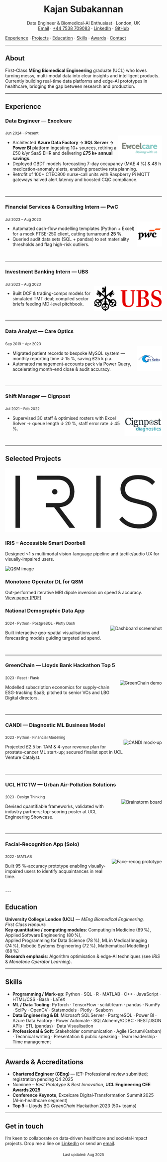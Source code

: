 <!-- Header image (optional) -->
<!-- ![Header](assets/images/header.png) -->

<h1 align="center">Kajan Subakannan</h1>
<p align="center">
  Data Engineer & Biomedical-AI Enthusiast · London, UK  
  <br/>
  <a href="mailto:kajan2backup@gmail.com">Email</a> ·
  <a href="tel:+447538709083">+44 7538 709083</a> ·
  <a href="https://www.linkedin.com/in/kajan-subakannan-578a16135/">LinkedIn</a> ·
  <a href="https://github.com/KajanGH">GitHub</a>
</p>
<div class="nav-panel">
  <a href="#experience">Experience</a> ·
  <a href="#selected-projects">Projects</a> ·
  <a href="#education">Education</a> ·
  <a href="#skills">Skills</a> ·
  <a href="#awards--accreditations">Awards</a> ·
  <a href="#get-in-touch">Contact</a>
</div>

---

## About
First-Class **MEng Biomedical Engineering** graduate (UCL) who loves turning messy, multi-modal data into clear insights and intelligent products. Currently building real-time data platforms and edge-AI prototypes in healthcare, bridging the gap between research and production.

---
## Experience
<!-- ----------------------------------------------------------------- -->

### Data Engineer — Excelcare  
<sub>Jun 2024 – Present</sub>  
<img src="assets/images/logos/excelcare.png" height="80" style="object-fit:contain;" alt="Excelcare logo" align="right">

- Architected **Azure Data Factory → SQL Server → Power BI** platform ingesting 10+ sources, retiring a £50 k/yr SaaS EHR and delivering **£75 k+ annual savings**.  
- Deployed GBDT models forecasting 7-day occupancy (MAE 4 %) & 48 h medication-anomaly alerts, enabling proactive rota planning.  
- Retrofit of 100+ CTEC800 nurse-call units with Raspberry Pi MQTT gateways halved alert latency and boosted CQC compliance.  

<br clear="right"/>

---

### Financial Services & Consulting Intern — PwC  
<sub>Jul 2023 – Aug 2023</sub>  
<img src="assets/images/logos/pwc.png" height="80" style="object-fit:contain;" alt="PwC logo" align="right">

- Automated cash-flow modelling templates (Python + Excel) for a mock FTSE-250 client, cutting turnaround **25 %**.  
- Queried audit data sets (SQL + pandas) to set materiality thresholds and flag high-risk outliers.  

<br clear="right"/>

---

### Investment Banking Intern — UBS  
<sub>Jul 2023 – Aug 2023</sub>  
<img src="assets/images/logos/ubs.png" height="80" style="object-fit:contain;" alt="UBS logo" align="right">

- Built DCF & trading-comps models for simulated TMT deal; compiled sector briefs feeding MD-level pitchbook.  

<br clear="right"/>

---

### Data Analyst — Care Optics  
<sub>Sep 2019 – Apr 2023</sub>  
<img src="assets/images/logos/careoptics.png" height="80" style="object-fit:contain;" alt="Care Optics logo" align="right">

- Migrated patient records to bespoke MySQL system — monthly reporting time ↓ 15 %, saving £25 k p.a.  
- Automated management-accounts pack via Power Query, accelerating month-end close & audit accuracy.  

<br clear="right"/>

---

### Shift Manager — Cignpost  
<sub>Jul 2021 – Feb 2022</sub>  
<img src="assets/images/logos/cignpost.png" height="80" style="object-fit:contain;" alt="Cignpost logo" align="right">

- Supervised 30 staff & optimised rosters with Excel Solver → queue length ↓ 20 %, staff error rate ↓ 45 %.  

<br clear="right"/>

---

## Selected Projects
<div class="bento-grid">

<div class="bento">
  <img src="assets/images/projects/iris.jpg" alt="IRIS demo">
  <h3>IRIS – Accessible Smart Doorbell</h3>
  <p>Designed &lt;1 s multimodal vision-language pipeline and tactile/audio UX for visually-impaired users.</p>
</div>

<div class="bento">
  <img src="assets/images/projects/qsm.png" alt="QSM image">
  <h3>Monotone Operator DL for QSM</h3>
  <p>Out-performed iterative MRI dipole inversion on speed &amp; accuracy.
     <br><a href="assets/papers/monotone_qsm.pdf" target="_blank" rel="noopener">View paper (PDF)</a></p>
</div>



<!-- Duplicate the pattern for each project -->
</div>

### National Demographic Data App  
<sub>2024 · Python · PostgreSQL · Plotly Dash</sub>  
<img src="assets/images/projects/demographics.png" height="80" style="object-fit:contain;" alt="Dashboard screenshot" align="right">

Built interactive geo-spatial visualisations and forecasting models guiding targeted ad spend.

<br clear="right"/>

---

### GreenChain — Lloyds Bank Hackathon Top 5  
<sub>2023 · React · Flask</sub>  
<img src="assets/images/projects/greenchain.gif" height="80" style="object-fit:contain;" alt="GreenChain demo" align="right">

Modelled subscription economics for supply-chain ESG-tracking SaaS; pitched to senior VCs and LBG Digital directors.

<br clear="right"/>

---

### CANDI — Diagnostic ML Business Model  
<sub>2023 · Python · Financial Modelling</sub>  
<img src="assets/images/projects/candi.jpg" height="80" style="object-fit:contain;" alt="CANDI mock-up" align="right">

Projected £2.5 bn TAM & 4-year revenue plan for prostate-cancer ML start-up; secured finalist spot in UCL Venture Catalyst.

<br clear="right"/>

---

### UCL HTCTW — Urban Air-Pollution Solutions  
<sub>2023 · Design Thinking</sub>  
<img src="assets/images/projects/htcwt.png" height="80" style="object-fit:contain;" alt="Brainstorm board" align="right">

Devised quantifiable frameworks, validated with industry partners; top-scoring poster at UCL Engineering Showcase.

<br clear="right"/>

---

### Facial-Recognition App (Solo)  
<sub>2022 · MATLAB</sub>  
<img src="assets/images/projects/faceapp.png" height="80" style="object-fit:contain;" alt="Face-recog prototype" align="right">

Built 95 %-accuracy prototype enabling visually-impaired users to identify acquaintances in real time.

<br clear="right"/>
---

## Education

**University College London (UCL)** — *MEng Biomedical Engineering, First Class Honours*  
**Key quantitative / computing modules**: Computing in Medicine (89 %), Applied Software Engineering (80 %), Applied Programming for Data Science (78 %), ML in Medical Imaging (74 %), Robotic Systems Engineering (72 %), Mathematical Modelling I (68 %)  
**Research emphasis**: Algorithm optimisation & edge‑AI techniques (see *IRIS* & *Monotone Operator Learning*).

---

## Skills

- **Programming / Mark‑up**: Python · SQL · R · MATLAB · C++ · JavaScript · HTML/CSS · Bash · LaTeX  
- **ML / Data Tooling**: PyTorch · TensorFlow · scikit‑learn · pandas · NumPy · SciPy · OpenCV · Statsmodels · Plotly · Seaborn  
- **Data Engineering & BI**: Microsoft SQL Server · PostgreSQL · Power BI · Azure Data Factory · Power Automate · SQLAlchemy/ODBC · REST/JSON APIs · ETL (pandas) · Data Visualisation  
- **Professional & Soft**: Stakeholder communication · Agile (Scrum/Kanban) · Technical writing · Presentation & public speaking · Team leadership · Time management

---

## Awards & Accreditations

- **Chartered Engineer (CEng)** — IET: Professional review submitted; registration pending Q4 2025  
- Nominee – *Best Prototype* & *Best Innovation*, **UCL Engineering CEE Awards 2025**  
- **Conference Keynote**, Excelcare Digital‑Transformation Summit 2025 (AI‑in‑healthcare segment)  
- **Top 5** – Lloyds BG *GreenChain* Hackathon 2023 (50+ teams)

---

## Get in touch

I’m keen to collaborate on data‑driven healthcare and societal‑impact projects. Drop me a line on [LinkedIn](https://www.linkedin.com/in/kajan-subakannan-578a16135/) or send an [email](mailto:kajan2backup@gmail.com).

<!-- Footer note -->
<p align="center"><sub>Last updated: Aug 2025</sub></p>
